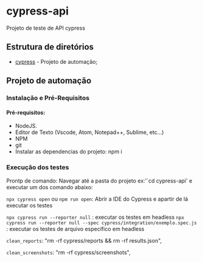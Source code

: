 # cypress-api
Projeto de teste de API cypress

## Estrutura de diretórios

- [cypress](cypress) - Projeto de automação;

## Projeto de automação

### Instalação e Pré-Requisitos

#### Pré-requisitos:
- NodeJS.
- Editor de Texto (Vscode, Atom, Notepad++, Sublime, etc...)
- NPM
- git
- Instalar as dependencias do projeto: npm i

### Execução dos testes

Prontp de comando:
Navegar até a pasta do projeto ex:'`cd cypress-api' e executar um dos comando abaixo:

`npx cypress open` ou `npm run open`: Abrir a IDE do Cypress e apartir de lá executar os testes

`npx cypress run --reporter null` : executar os testes em headless
`npx cypress run --reporter null --spec cypress/integration/exemplo.spec.js` : executar os testes de arquivo específico em headless

`clean_reports`: "rm -rf cypress/reports && rm -rf results.json",

`clean_screenshots`: "rm -rf cypress/screenshots",